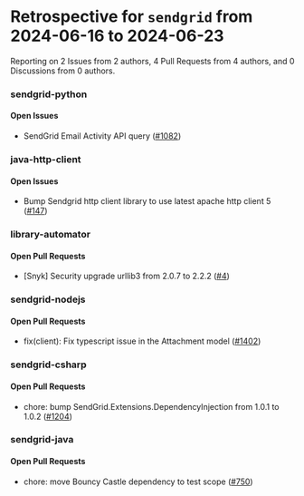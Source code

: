# Retrospective for `sendgrid` from 2024-06-16 to 2024-06-23

Reporting on 2 Issues from 2 authors, 4 Pull Requests from 4 authors, and 0 Discussions from 0 authors.


### sendgrid-python

#### Open Issues

- SendGrid Email Activity API query ([#1082](https://github.com/sendgrid/sendgrid-python/issues/1082))

### java-http-client

#### Open Issues

- Bump Sendgrid http client library to use latest apache http client 5 ([#147](https://github.com/sendgrid/java-http-client/issues/147))

### library-automator

#### Open Pull Requests

- [Snyk] Security upgrade urllib3 from 2.0.7 to 2.2.2 ([#4](https://github.com/sendgrid/library-automator/pull/4))

### sendgrid-nodejs

#### Open Pull Requests

- fix(client): Fix typescript issue in the Attachment model ([#1402](https://github.com/sendgrid/sendgrid-nodejs/pull/1402))

### sendgrid-csharp

#### Open Pull Requests

- chore: bump SendGrid.Extensions.DependencyInjection from 1.0.1 to 1.0.2 ([#1204](https://github.com/sendgrid/sendgrid-csharp/pull/1204))

### sendgrid-java

#### Open Pull Requests

- chore: move Bouncy Castle dependency to test scope ([#750](https://github.com/sendgrid/sendgrid-java/pull/750))